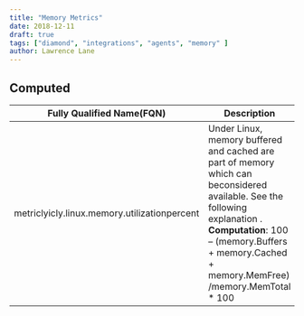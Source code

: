 ```yaml
---
title: "Memory Metrics"
date: 2018-12-11
draft: true
tags: ["diamond", "integrations", "agents", "memory" ]
author: Lawrence Lane
---
```


## Computed
| Fully Qualified Name(FQN)                    | Description                                                                                                                                                                                                            | Units   | Min | Max | BASE | CORR | UTIL |
|----------------------------------------------|------------------------------------------------------------------------------------------------------------------------------------------------------------------------------------------------------------------------|---------|-----|-----|------|------|------|
| metriclyicly.linux.memory.utilizationpercent | Under Linux, memory buffered and cached are part of memory which can beconsidered available. See the following explanation . **Computation**: 100 – (memory.Buffers + memory.Cached + memory.MemFree) /memory.MemTotal * 100 | percent | 0   | 100 | yes  | yes  | yes  |
